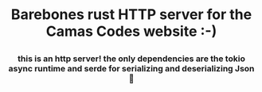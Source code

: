 <h1><p align="center">Barebones rust HTTP server for the Camas Codes website :-)</p></h1>
<h3><p align="center">this is an http server! the only dependencies are the tokio<br>async runtime and serde for serializing and deserializing Json 💯</p></h3>
